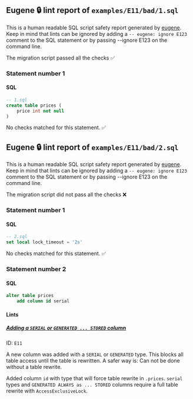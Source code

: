 ## Eugene 🔒 lint report of `examples/E11/bad/1.sql`

This is a human readable SQL script safety report generated by [eugene](https://github.com/kaaveland/eugene).
Keep in mind that lints can be ignored by adding a `-- eugene: ignore E123` comment to the SQL statement
or by passing --ignore E123 on the command line.

The migration script passed all the checks ✅

### Statement number 1
#### SQL
```sql
-- 1.sql
create table prices (
    price int not null
)
```
No checks matched for this statement. ✅

## Eugene 🔒 lint report of `examples/E11/bad/2.sql`

This is a human readable SQL script safety report generated by [eugene](https://github.com/kaaveland/eugene).
Keep in mind that lints can be ignored by adding a `-- eugene: ignore E123` comment to the SQL statement
or by passing --ignore E123 on the command line.

The migration script did not pass all the checks ❌

### Statement number 1
#### SQL
```sql
-- 2.sql
set local lock_timeout = '2s'
```
No checks matched for this statement. ✅
### Statement number 2
#### SQL
```sql
alter table prices
    add column id serial
```
#### Lints

##### [Adding a `SERIAL` or `GENERATED ... STORED` column](https://kaveland.no/eugene/hints/E11/)

ID: `E11`

A new column was added with a `SERIAL` or `GENERATED` type. This blocks all table access until the table is rewritten. A safer way is: Can not be done without a table rewrite.

Added column `id` with type that will force table rewrite  in `.prices`. `serial` types and `GENERATED ALWAYS as ... STORED` columns require a full table rewrite with `AccessExclusiveLock`.
